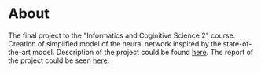 # About

The final project to the "Informatics and Coginitive Science 2" course.
Creation of simplified model of the neural network inspired by the 
state-of-the-art model. Description of the project could be found 
[here](https://github.com/dbeinhauer/parkinson_disease_project/blob/main/final_project.pdf). 
The report of the project could be seen 
[here](https://github.com/dbeinhauer/parkinson_disease_project/blob/main/tex/main.pdf).


